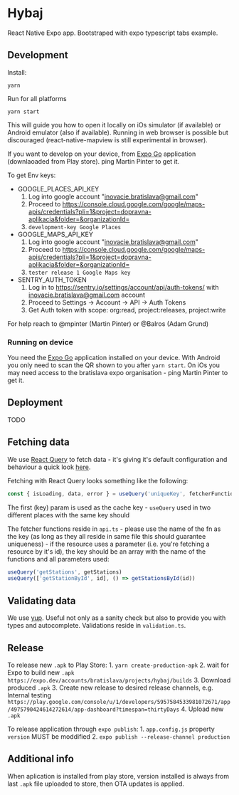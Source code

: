 # Hybaj

React Native Expo app. Bootstraped with expo typescript tabs example.

## Development

Install:

```
yarn
```

Run for all platforms

```
yarn start
```

This will guide you how to open it locally on iOs simulator (if available) or Android emulator (also if available). Running in web browser is possible but discouraged (react-native-mapview is still experimental in browser).

If you want to develop on your device, from [Expo Go](https://expo.io/client) application (downlaoaded from Play store). ping Martin Pinter to get it.

To get Env keys:
- GOOGLE_PLACES_API_KEY 
    1. Log into google account "inovacie.bratislava@gmail.com"
    2. Proceed to https://console.cloud.google.com/google/maps-apis/credentials?pli=1&project=dopravna-aplikacia&folder=&organizationId=
    3. `development-key Google Places`
- GOOGLE_MAPS_API_KEY
    1. Log into google account "inovacie.bratislava@gmail.com"
    2. Proceed to https://console.cloud.google.com/google/maps-apis/credentials?pli=1&project=dopravna-aplikacia&folder=&organizationId=
    3. `tester release 1 Google Maps key`
- SENTRY_AUTH_TOKEN
    1. Log in to https://sentry.io/settings/account/api/auth-tokens/ with inovacie.bratislava@gmail.com account
    2. Proceed to Settings -> Account -> API -> Auth Tokens
    3. Get Auth token with scope: org:read, project:releases, project:write

For help reach to @mpinter (Martin Pinter) or @Balros (Adam Grund)

### Running on device

You need the [Expo Go](https://expo.io/client) application installed on your device. With Android you only need to scan the QR shown to you after `yarn start`. On iOs you may need access to the bratislava expo organisation - ping Martin Pinter to get it.

## Deployment

TODO

## Fetching data

We use [React Query](https://react-query.tanstack.com) to fetch data - it's giving it's default configuration and behaviour a quick look [here](https://react-query.tanstack.com/guides/important-defaults).

Fetching with React Query looks something like the following:

```ts
const { isLoading, data, error } = useQuery('uniqueKey', fetcherFunction)
```

The first (key) param is used as the cache key - `useQuery` used in two different places with the same key should

The fetcher functions reside in `api.ts` - please use the name of the fn as the key (as long as they all reside in same file this should guarantee uniqueness) - if the resource uses a parameter (i.e. you're fetching a resource by it's id), the key should be an array with the name of the functions and all parameters used:

```ts
useQuery('getStations', getStations)
useQuery(['getStationById', id], () => getStationsById(id))
```

## Validating data

We use [yup](https://github.com/jquense/yup). Useful not only as a sanity check but also to provide you with types and autocomplete. Validations reside in `validation.ts`.

## Release

To release new `.apk` to Play Store:
    1. `yarn create-production-apk`
    2. wait for Expo to build new `.apk` `https://expo.dev/accounts/bratislava/projects/hybaj/builds`
    3. Download produced `.apk`
    3. Create new release to desired release channels, e.g. Internal testing 
        `https://play.google.com/console/u/1/developers/5957584533981072671/app/4975790424614272614/app-dashboard?timespan=thirtyDays`
    4. Upload new `.apk`

To release application through `expo publish`:
    1. `app.config.js` property `version` MUST be moddified
    2. `expo publish --release-channel production`

## Additional info

When aplication is installed from play store, version installed is always from last `.apk` file uploaded to store, then OTA updates is applied.
